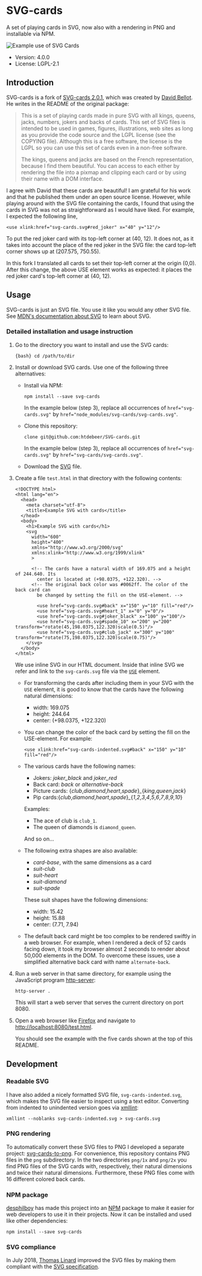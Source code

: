 # SVG-cards

A set of playing cards in SVG, now also with a rendering in PNG and
installable via NPM.

![Example use of SVG
Cards](https://raw.githubusercontent.com/htdebeer/SVG-cards/master/example_use.png)

* Version: 4.0.0
* License: LGPL-2.1

## Introduction

SVG-cards is a fork of [SVG-cards 2.0.1](http://svg-cards.sourceforge.net/),
which was created by [David Bellot](http://david.bellot.free.fr/). He writes
in the README of the original package:

> This is a set of playing cards made in pure SVG with all kings, queens,
> jacks, numbers, jokers and backs of cards. This set of SVG files is intended
> to be used in games, figures, illustrations, web sites as long as you
> provide the code source and the LGPL license (see the COPYING file).
> Although this is a free software, the license is the LGPL so you can use
> this set of cards even in a non-free software.
>
> The kings, queens and jacks are based on the French representation, because
> I find them beautiful. You can access to each either by rendering the file
> into a pixmap and clipping each card or by using their name with a DOM
> interface.

I agree with David that these cards are beautiful! I am grateful for his work
and that he published them under an open source license. However, while
playing around with the SVG file containing the cards, I found that using the
cards in SVG was not as straightforward as I would have liked. For example, I
expected the following line,

```{svg}
<use xlink:href="svg-cards.svg#red_joker" x="40" y="12"/>
```

To put the red joker card with its top-left corner at (40, 12). It does not,
as it takes into account the place of the red joker in the SVG file: the card
top-left corner shows up at (207.575, 750.55).

In this fork I translated all cards to set their top-left corner at the origin
(0,0). After this change, the above USE element works as expected: it places
the red joker card's top-left corner at (40, 12).

## Usage

SVG-cards is just an SVG file. You use it like you would any other SVG file.
See [MDN's documentation about
SVG](https://developer.mozilla.org/en-US/docs/Web/SVG) to learn about SVG. 

### Detailed installation and usage instruction

1.  Go to the directory you want to install and use the SVG cards:

    ```{bash} cd /path/to/dir ```

2.  Install or download SVG cards. Use one of the following three
    alternatives:

    * Install via NPM: 
      
      ```{bash}
      npm install --save svg-cards
      ```

      In the example below (step 3), replace all occurrences of
      `href="svg-cards.svg"` by `href="node_modules/svg-cards/svg-cards.svg"`.
    
    * Clone this repository:

      ```{bash}
      clone git@github.com:htdebeer/SVG-cards.git
      ```

      In the example below (step 3), replace all occurrences of
      `href="svg-cards.svg"` by `href="svg-cards/svg-cards.svg"`.

    * Download the
      [SVG](https://raw.githubusercontent.com/htdebeer/SVG-cards/master/svg-cards.svg)
      file.

3.  Create a file `test.html` in that directory with the following contents:

    ```{html}
    <!DOCTYPE html>
    <html lang="en">
      <head>
        <meta charset="utf-8">
        <title>Example SVG with cards</title>
      </head>
      <body>
        <h1>Example SVG with cards</h1>
        <svg 
          width="600"
          height="400"
          xmlns="http://www.w3.org/2000/svg"
          xmlns:xlink="http://www.w3.org/1999/xlink"
          >

          <!-- The cards have a natural width of 169.075 and a height of 244.640. Its
            center is located at (+98.0375, +122.320). -->
          <!-- The original back color was #0062ff. The color of the back card can
            be changed by setting the fill on the USE-element. -->

            <use href="svg-cards.svg#back" x="150" y="10" fill="red"/>
            <use href="svg-cards.svg#heart_1" x="0" y="0"/>
            <use href="svg-cards.svg#joker_black" x="100" y="100"/>
            <use href="svg-cards.svg#spade_10" x="200" y="200" transform="rotate(45,198.0375,122.320)scale(0.5)"/>
            <use href="svg-cards.svg#club_jack" x="300" y="100" transform="rotate(75,198.0375,122.320)scale(0.75)"/>
        </svg>
      </body>
    </html>
    ```

    We use inline SVG in our HTML document. Inside that inline SVG we refer
    and link to the `svg-cards.svg` file via the
    [`USE`](https://developer.mozilla.org/en-US/docs/Web/SVG/Element/use)
    element.

    * For transforming the cards after including them in your SVG with the
      `USE` element, it is good to know that the cards have the following
      natural dimensions:

      - width: 169.075
      - height: 244.64
      - center: (+98.0375, +122.320)

    * You can change the color of the back card by setting the fill on the
      USE-element. For example:

      ```{svg}
      <use xlink:href="svg-cards-indented.svg#back" x="150" y="10" fill="red"/>
      ```
    
    * The various cards have the following names:

      - Jokers: *joker_black* and *joker_red*
      - Back card: *back* or *alternative-back*
      - Picture cards:
        {*club*,*diamond*,*heart*,*spade*}*_*{*king*,*queen*,*jack*}
      - Pip
        cards:{*club*,*diamond*,*heart*,*spade*}*_*{*1*,*2*,*3*,*4*,*5*,*6*,*7*,*8*,*9*,*10*}

      Examples:

      - The ace of club is `club_1`.
      - The queen of diamonds is `diamond_queen`.

      And so on…

    * The following extra shapes are also available:

      - *card-base*, with the same dimensions as a card
      - *suit-club*
      - *suit-heart*
      - *suit-diamond*
      - *suit-spade*

      These suit shapes have the following dimensions:

      - width: 15.42
      - height: 15.88
      - center: (7.71, 7.94)

    * The default back card might be too complex to be rendered swiftly in a
      web browser. For example, when I rendered a deck of 52 cards facing
      down, it took my browser almost 2 seconds to render about 50,000
      elements in the DOM. To overcome these issues, use a simplified
      alternative back card with name `alternate-back`.

4.  Run a web server in that same directory, for example using the JavaScript
    program [http-server](https://www.npmjs.com/package/http-server):

    ```{bash}
    http-server .
    ```

    This will start a web server that serves the current directory on port
    8080.

5.  Open a web browser like [Firefox](https://www.mozilla.org/en-US/firefox/) and navigate to
    [http://localhost:8080/test.html](http://localhost:8080/test.html). 

    You should see the example with the five cards shown at the top of this
    README.

## Development

### Readable SVG

I have also added a nicely formatted SVG file, `svg-cards-indented.svg`, which
makes the SVG file easier to inspect using a text editor. Converting from
indented to unindented version goes via
[xmllint](http://xmlsoft.org/xmllint.html): 

```{bash}
xmllint --noblanks svg-cards-indented.svg > svg-cards.svg
```

### PNG rendering

To automatically convert these SVG files to PNG I developed a separate
project: [svg-cards-to-png](https://github.com/htdebeer/svg-cards-to-png). For
convenience, this repository contains PNG files in the `png`
subdirectory. In the two directories `png/1x` and `png/2x` you find PNG files
of the SVG cards with, respectively, their natural dimensions and twice their
natural dimensions. Furthermore, these PNG files come with 16 different colored back cards.

### NPM package

[desphilboy](https://github.com/desphilboy) has made this project into an
[NPM](https://www.npmjs.com/) package to make it easier for web developers to
use it in their projects. Now it can be installed and used like other
dependencies: 

```{bash}
npm install --save svg-cards
```

### SVG compliance

In July 2018, [Thomas Linard](https://github.com/thlinard) improved the SVG
files by making them compliant with the [SVG
specification](https://www.w3.org/TR/SVG/).
